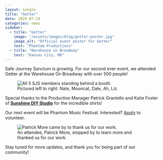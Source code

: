 ```yaml
---
layout: single
title: "Getter"
date: 2025-07-24
categories: news
sidebar:
  - title: "Getter"
    image: "/assets/images/blog/getter-poster.jpg"
    image_alt: "Official event poster for Getter"
    text: "Phantom Productions"
  - title: "Warehouse on Broadway"
    text: "Kansas City, MO"
---
```


Safe Journey Sanctum is growing. For our second ever event, we attended Getter at the Warehouse On Broadway with over 500 people!

<figure class="align-center">
  <img src="{{ site.url }}{{ site.baseurl }}/assets/images/blog/getter-group.jpg" alt="All 5 SJS members standing behind a booth">
  <figcaption>Pictured left to right: Nate, Mooncat, Dale, Ah, Liz.</figcaption>
</figure> 

Special thanks to the Production Manager Patrick Grantello and Katie Foster of [**Sunshine DIY Studio**](https://www.sunshinediystudio.com) for the incredible shirts!

Our next event will be Phantom Music Festival. Interested? [Apply](https://forms.gle/g38MyF11DWDqsCLU7) to volunteer.

<figure class="align-center">
  <img src="{{ site.url }}{{ site.baseurl }}/assets/images/blog/dale-patrick.jpg" alt="Patrick More came by to thank us for our work.">
  <figcaption>An attendee, Patrick More, stopped by to learn more and thanked us for our work.</figcaption>
</figure> 

Stay tuned for more updates, and thank you for being part of our community!
